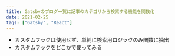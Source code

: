 ```yaml
---
title: Gatsbyのブログ一覧に記事のカテゴリから検索する機能を関数化
date: 2021-02-25
tags: ["Gatsby", "React"]
---
```


- カスタムフックは使用せず、単純に検索用ロジックのみ関数に抽出
- カスタムフックをどこかで使ってみる
